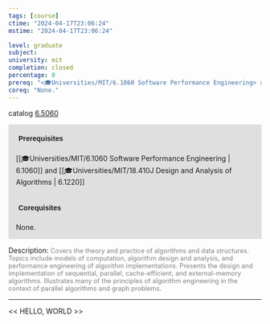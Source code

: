 ```yaml
---
tags: [course]
ctime: "2024-04-17T23:06:24"
mstime: "2024-04-17T23:06:24"

level: graduate
subject: 
university: mit
completion: closed
percentage: 0
prereq: "<🎓Universities/MIT/6.1060 Software Performance Engineering> and <🎓Universities/MIT/18.410J Design and Analysis of Algorithms>"
coreq: "None."
---
```


catalog [6.5060](http://student.mit.edu/catalog/m6a.html#6.5060)

<span style="display: block; padding: 15px; background-color: rgb(100, 100, 100, 0.2);"><font id="m_prereq3305_0" style="display: block; font-family: Arial, sans-serif; font-weight: bold; padding: 5px">Prerequisites</font><br><span id="prereq3305_0">[[🎓Universities/MIT/6.1060 Software Performance Engineering | 6.1060]] and [[🎓Universities/MIT/18.410J Design and Analysis of Algorithms | 6.1220]]</span></span>
<span style="display: block; padding: 15px; background-color: rgb(100, 100, 100, 0.2);"><font id="m_coreq3305_0" style="display: block; font-family: Arial, sans-serif; font-weight: bold; padding: 5px">Corequisites</font><br><span id="coreq3305_0">None.</span></span>

<font style="">Description:</font>
<font style="color: grey; font-size: 0.8rem;">Covers the theory and practice of algorithms and data structures. Topics include models of computation, algorithm design and analysis, and performance engineering of algorithm implementations. Presents the design and implementation of sequential, parallel, cache-efficient, and external-memory algorithms. Illustrates many of the principles of algorithm engineering in the context of parallel algorithms and graph problems.</font>



---

<< HELLO, WORLD >>
